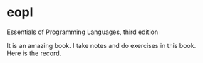 # eopl
Essentials of Programming Languages, third edition

It is an amazing book. I take notes and do exercises in this book.  
Here is the record.
